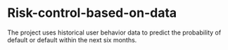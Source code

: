 # Risk-control-based-on-data
The project uses historical user behavior data to predict the probability of default or default within the next six months.
